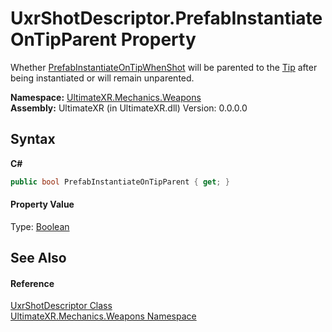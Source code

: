 # UxrShotDescriptor.PrefabInstantiateOnTipParent Property 
 

Whether <a href="P_UltimateXR_Mechanics_Weapons_UxrShotDescriptor_PrefabInstantiateOnTipWhenShot">PrefabInstantiateOnTipWhenShot</a> will be parented to the <a href="P_UltimateXR_Mechanics_Weapons_UxrShotDescriptor_Tip">Tip</a> after being instantiated or will remain unparented.

**Namespace:**&nbsp;<a href="N_UltimateXR_Mechanics_Weapons">UltimateXR.Mechanics.Weapons</a><br />**Assembly:**&nbsp;UltimateXR (in UltimateXR.dll) Version: 0.0.0.0

## Syntax

**C#**<br />
``` C#
public bool PrefabInstantiateOnTipParent { get; }
```


#### Property Value
Type: <a href="https://docs.microsoft.com/dotnet/api/system.boolean" target="_blank" rel="noopener noreferrer">Boolean</a>

## See Also


#### Reference
<a href="T_UltimateXR_Mechanics_Weapons_UxrShotDescriptor">UxrShotDescriptor Class</a><br /><a href="N_UltimateXR_Mechanics_Weapons">UltimateXR.Mechanics.Weapons Namespace</a><br />